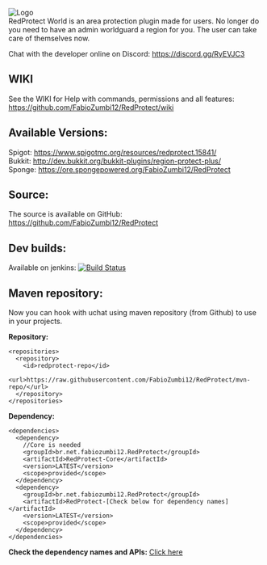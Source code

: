 ![Logo](https://media-elerium.cursecdn.com/attachments/123/815/red-protect-plus1.png)  
RedProtect World is an area protection plugin made for users. No longer do you need to have an admin worldguard a region for you. The user can take care of themselves now.

Chat with the developer online on Discord: https://discord.gg/RyEVJC3

## WIKI
See the WIKI for Help with commands, permissions and all features: https://github.com/FabioZumbi12/RedProtect/wiki

## Available Versions:
Spigot: https://www.spigotmc.org/resources/redprotect.15841/  
Bukkit: http://dev.bukkit.org/bukkit-plugins/region-protect-plus/  
Sponge: https://ore.spongepowered.org/FabioZumbi12/RedProtect

## Source:
The source is available on GitHub: https://github.com/FabioZumbi12/RedProtect

## Dev builds: 
Available on jenkins: [![Build Status](http://host.areaz12server.net.br:8081/buildStatus/icon?job=RedProtect)](http://host.areaz12server.net.br:8081/job/RedProtect/)

## Maven repository:
Now you can hook with uchat using maven repository (from Github) to use in your projects.

**Repository:**  
```
<repositories>  
  <repository>  
    <id>redprotect-repo</id>  
    <url>https://raw.githubusercontent.com/FabioZumbi12/RedProtect/mvn-repo/</url>  
  </repository>  
</repositories>  
```

**Dependency:**  
```
<dependencies>  
  <dependency>  
    //Core is needed
    <groupId>br.net.fabiozumbi12.RedProtect</groupId>  
    <artifactId>RedProtect-Core</artifactId>  
    <version>LATEST</version>  
    <scope>provided</scope>  
  </dependency>  
  <dependency>  
    <groupId>br.net.fabiozumbi12.RedProtect</groupId>  
    <artifactId>RedProtect-[Check below for dependency names]</artifactId>  
    <version>LATEST</version>  
    <scope>provided</scope>  
  </dependency>   
</dependencies>  
```
**Check the dependency names and APIs:** [Click here](https://github.com/FabioZumbi12/RedProtect/tree/mvn-repo/br/net/fabiozumbi12/RedProtect)